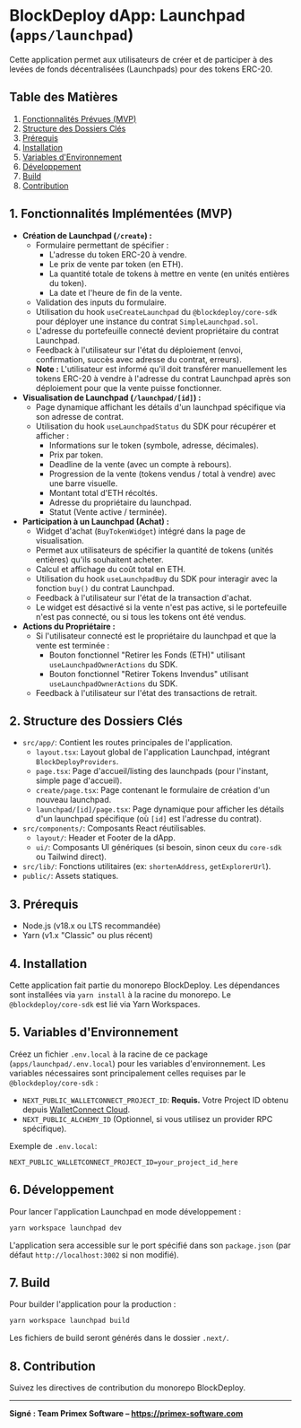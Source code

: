 # BlockDeploy dApp: Launchpad (`apps/launchpad`)

Cette application permet aux utilisateurs de créer et de participer à des levées de fonds décentralisées (Launchpads) pour des tokens ERC-20.

## Table des Matières

1.  [Fonctionnalités Prévues (MVP)](#fonctionnalités-prévues-mvp)
2.  [Structure des Dossiers Clés](#structure-des-dossiers-clés)
3.  [Prérequis](#prérequis)
4.  [Installation](#installation)
5.  [Variables d'Environnement](#variables-denvironnement)
6.  [Développement](#développement)
7.  [Build](#build)
8.  [Contribution](#contribution)

## 1. Fonctionnalités Implémentées (MVP)

*   **Création de Launchpad (`/create`) :**
    *   Formulaire permettant de spécifier :
        *   L'adresse du token ERC-20 à vendre.
        *   Le prix de vente par token (en ETH).
        *   La quantité totale de tokens à mettre en vente (en unités entières du token).
        *   La date et l'heure de fin de la vente.
    *   Validation des inputs du formulaire.
    *   Utilisation du hook `useCreateLaunchpad` du `@blockdeploy/core-sdk` pour déployer une instance du contrat `SimpleLaunchpad.sol`.
    *   L'adresse du portefeuille connecté devient propriétaire du contrat Launchpad.
    *   Feedback à l'utilisateur sur l'état du déploiement (envoi, confirmation, succès avec adresse du contrat, erreurs).
    *   **Note :** L'utilisateur est informé qu'il doit transférer manuellement les tokens ERC-20 à vendre à l'adresse du contrat Launchpad après son déploiement pour que la vente puisse fonctionner.
*   **Visualisation de Launchpad (`/launchpad/[id]`) :**
    *   Page dynamique affichant les détails d'un launchpad spécifique via son adresse de contrat.
    *   Utilisation du hook `useLaunchpadStatus` du SDK pour récupérer et afficher :
        *   Informations sur le token (symbole, adresse, décimales).
        *   Prix par token.
        *   Deadline de la vente (avec un compte à rebours).
        *   Progression de la vente (tokens vendus / total à vendre) avec une barre visuelle.
        *   Montant total d'ETH récoltés.
        *   Adresse du propriétaire du launchpad.
        *   Statut (Vente active / terminée).
*   **Participation à un Launchpad (Achat) :**
    *   Widget d'achat (`BuyTokenWidget`) intégré dans la page de visualisation.
    *   Permet aux utilisateurs de spécifier la quantité de tokens (unités entières) qu'ils souhaitent acheter.
    *   Calcul et affichage du coût total en ETH.
    *   Utilisation du hook `useLaunchpadBuy` du SDK pour interagir avec la fonction `buy()` du contrat Launchpad.
    *   Feedback à l'utilisateur sur l'état de la transaction d'achat.
    *   Le widget est désactivé si la vente n'est pas active, si le portefeuille n'est pas connecté, ou si tous les tokens ont été vendus.
*   **Actions du Propriétaire :**
    *   Si l'utilisateur connecté est le propriétaire du launchpad et que la vente est terminée :
        *   Bouton fonctionnel "Retirer les Fonds (ETH)" utilisant `useLaunchpadOwnerActions` du SDK.
        *   Bouton fonctionnel "Retirer Tokens Invendus" utilisant `useLaunchpadOwnerActions` du SDK.
    *   Feedback à l'utilisateur sur l'état des transactions de retrait.

## 2. Structure des Dossiers Clés

*   `src/app/`: Contient les routes principales de l'application.
    *   `layout.tsx`: Layout global de l'application Launchpad, intégrant `BlockDeployProviders`.
    *   `page.tsx`: Page d'accueil/listing des launchpads (pour l'instant, simple page d'accueil).
    *   `create/page.tsx`: Page contenant le formulaire de création d'un nouveau launchpad.
    *   `launchpad/[id]/page.tsx`: Page dynamique pour afficher les détails d'un launchpad spécifique (où `[id]` est l'adresse du contrat).
*   `src/components/`: Composants React réutilisables.
    *   `layout/`: Header et Footer de la dApp.
    *   `ui/`: Composants UI génériques (si besoin, sinon ceux du `core-sdk` ou Tailwind direct).
*   `src/lib/`: Fonctions utilitaires (ex: `shortenAddress`, `getExplorerUrl`).
*   `public/`: Assets statiques.

## 3. Prérequis

*   Node.js (v18.x ou LTS recommandée)
*   Yarn (v1.x "Classic" ou plus récent)

## 4. Installation

Cette application fait partie du monorepo BlockDeploy. Les dépendances sont installées via `yarn install` à la racine du monorepo.
Le `@blockdeploy/core-sdk` est lié via Yarn Workspaces.

## 5. Variables d'Environnement

Créez un fichier `.env.local` à la racine de ce package (`apps/launchpad/.env.local`) pour les variables d'environnement.
Les variables nécessaires sont principalement celles requises par le `@blockdeploy/core-sdk` :

*   `NEXT_PUBLIC_WALLETCONNECT_PROJECT_ID`: **Requis.** Votre Project ID obtenu depuis [WalletConnect Cloud](https://cloud.walletconnect.com/).
*   `NEXT_PUBLIC_ALCHEMY_ID` (Optionnel, si vous utilisez un provider RPC spécifique).

Exemple de `.env.local`:
```env
NEXT_PUBLIC_WALLETCONNECT_PROJECT_ID=your_project_id_here
```

## 6. Développement

Pour lancer l'application Launchpad en mode développement :
```bash
yarn workspace launchpad dev
```
L'application sera accessible sur le port spécifié dans son `package.json` (par défaut `http://localhost:3002` si non modifié).

## 7. Build

Pour builder l'application pour la production :
```bash
yarn workspace launchpad build
```
Les fichiers de build seront générés dans le dossier `.next/`.

## 8. Contribution

Suivez les directives de contribution du monorepo BlockDeploy.

---
**Signé : Team Primex Software – https://primex-software.com**
